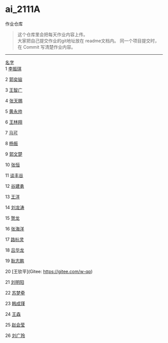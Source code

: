 # ai_2111A
作业仓库
> 这个仓库里会把每天作业内容上传。    
> 大家把自己提交作业的git地址放在 readme文档内。
> 同一个项目提交时，在 Commit 写清楚作业内容。

---

[名字](https://github.com/SunXianyong/ai_2111A)   
1	[李振琪](https://gitee.com/liangwanfan)

2	[郭奕镕]()

3	[王智广]()

4	[张天赐](https://gitee.com/z--werasdf)

5	[黄永帅](https://gitee.com/huangyong-shuai)

6	[王林翔](https://gitee.com/wanglxadmin)

7	[马可](	https://gitee.com/ma-rk)

8	[杨振](	https://gitee.com/thirsty-eye-dragon)

9	[郭文楚](https://gitee.com/guo-wenchu)

10	[张恒](	https://gitee.com/bai_zhuo_166)

11	[谈丰谷]()

12	[谷建勇](https://gitee.com/gjy0717)

13	[王洋](	https://gitee.com/-ang-ang/p8_zuoye.git)

14	[刘龙涛](https://gitee.com/l-lt/projects)	

15	[贺龙]( 	)

16	[张海洋](https://gitee.com/gsx250r)

17	[路杭灵](https://gitee.com/qi-qi-123/dashboard/projects )

18	[吕华龙](https://gitee.com/lv-hualong )

19	[耿志鹏]( )

20	[王钦平](Gitee: https://gitee.com/w-qp)

21	[刘明阳]()

22	[苏梦牵](https://git.com/helongniubi)

23	[韩成瑾](https://gitee.com/han-chengjin)

24	[王森](	https://gitee.com/wang-yans-red-dragon-war)

25	[赵会莹](https://gitee.com/yiyiererqiqi)

26	[刘广玲]()


